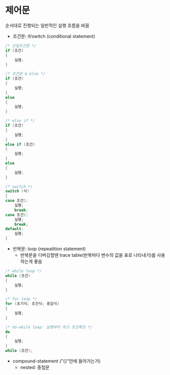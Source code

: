 # 제어문

순서대로 진행되는 일반적인 실행 흐름을 바꿈

- 조건문: if/switch (conditional statement)

```C
/* 단일조건문 */
if (조건)
{
	실행;
}

/* 조건문 & else */
if (조건)
{
	실행;
}
else
{
	실행;
}

/* else if */
if (조건)
{
	실행;
}
else if (조건)
{
	실행;
}
else
{
	실행;
}

/* switch */
switch (식)
{
case 조건1:
	실행;
	break;
case 조건2:
	실행;
	break;
default:
	실행;
}
```

- 반복문: loop (repeatition statement)
  - 반복문을 디버깅할땐 trace table(반복마다 변수의 값을 표로 나타내기)를 사용하는게 좋음

```C
/* while loop */
while (조건)
{
	실행;
}

/* for loop */
for (초기식; 조건식; 증감식)
{
	실행;
}

/* do-while loop: 실행부터 하고 조건확인 */
do
{
	실행;
}
while (조건);

```

- compound-statement ("{}"안에 들어가는거)
  - nested: 중첩문
